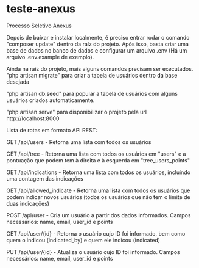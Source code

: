 # teste-anexus
 Processo Seletivo Anexus

Depois de baixar e instalar localmente, é preciso entrar rodar o comando "composer update" dentro da raíz do projeto. Após isso, basta criar uma base de dados no banco de dados e configurar um arquivo .env (Há um arquivo .env.example de exemplo).


Ainda na raiz do projeto, mais alguns comandos precisam ser executados.
"php artisan migrate" para criar a tabela de usuários dentro da base desejada

"php artisan db:seed" para popular a tabela de usuários com alguns usuários criados automaticamente.

"php artisan serve" para disponibilizar o projeto pela url http://localhost:8000


Lista de rotas em formato API REST:


GET /api/users - Retorna uma lista com todos os usuários

GET /api/tree - Retorna uma lista com todos os usuários em "users" e a pontuação que podem tem à direita e à esquerda em "tree_users_points"

GET /api/indications - Retorna uma lista com todos os usuários, incluindo uma contagem das indicações

GET /api/allowed_indicate - Retorna uma lista com todos os usuários que podem indicar novos usuários (todos os usuários que não tem o limite de duas indicações)

POST /api/user - Cria um usuário a partir dos dados informados. Campos necessários: name, email, user_id e points

GET /api/user/{id} - Retorna o usuário cujo ID foi informado, bem como quem o indicou (indicated_by) e quem ele indicou (indicated)

PUT /api/user/{id} - Atualiza o usuário cujo ID foi informado. Campos necessários: name, email, user_id e points
